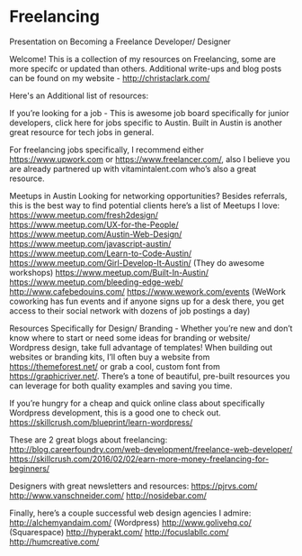 # Freelancing
Presentation on Becoming a Freelance Developer/ Designer


Welcome! 
This is a collection of my resources on Freelancing, some are more specifc or updated than others. 
Additional write-ups and blog posts can be found on my website - http://christaclark.com/


Here's an Additional list of resources: 

If you’re looking for a job  - 
This is awesome job board specifically for junior developers, click here for jobs specific to Austin. 
Built in Austin is another great resource for tech jobs in general. 

For freelancing jobs specifically, I recommend either https://www.upwork.com or https://www.freelancer.com/, also I believe you are already partnered up with vitamintalent.com who’s also a great resource.


Meetups in Austin 
Looking for networking opportunities? Besides referrals, this is the best way to find potential clients here’s a list of Meetups I love:
https://www.meetup.com/fresh2design/  
https://www.meetup.com/UX-for-the-People/  
https://www.meetup.com/Austin-Web-Design/  
https://www.meetup.com/javascript-austin/  
https://www.meetup.com/Learn-to-Code-Austin/  
https://www.meetup.com/Girl-Develop-It-Austin/  (They do awesome workshops)
https://www.meetup.com/Built-In-Austin/  
https://www.meetup.com/bleeding-edge-web/
http://www.cafebedouins.com/
https://www.wework.com/events (WeWork coworking has fun events and if anyone signs up for a desk there, you get access to their social network with dozens of job postings a day)



Resources Specifically for Design/ Branding - 
Whether you’re new and don’t know where to start or need some ideas for branding or website/ Wordpress design, take full advantage of templates! When building out websites or branding kits, I’ll often buy a website from https://themeforest.net/ or grab a cool, custom font from https://graphicriver.net/. There’s a tone of beautiful, pre-built resources you can leverage for both quality examples and saving you time.

If you’re hungry for a cheap and quick online class about specifically Wordpress development, this is a good one to check out. https://skillcrush.com/blueprint/learn-wordpress/

These are 2 great blogs about freelancing:
http://blog.careerfoundry.com/web-development/freelance-web-developer/
https://skillcrush.com/2016/02/02/earn-more-money-freelancing-for-beginners/

Designers with great newsletters and resources: 
https://pjrvs.com/
http://www.vanschneider.com/
http://nosidebar.com/

Finally, here’s a couple successful web design agencies I admire:
http://alchemyandaim.com/ (Wordpress)
http://www.golivehq.co/ (Squarespace)
http://hyperakt.com/
http://focuslabllc.com/
http://humcreative.com/
